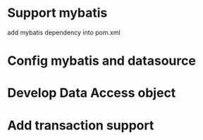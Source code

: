 # Support mybatis 
add mybatis dependency into pom.xml

# Config mybatis and datasource

# Develop Data Access object

# Add transaction support